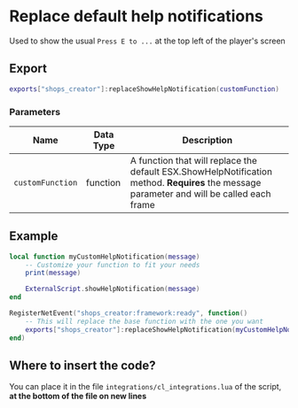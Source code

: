 # Replace default help notifications

Used to show the usual `Press E to ...` at the top left of the player's screen

## Export

```lua
exports["shops_creator"]:replaceShowHelpNotification(customFunction)
```

### Parameters

| Name             | Data Type | Description                                                                                                                                |
| ---------------- | --------- | ------------------------------------------------------------------------------------------------------------------------------------------ |
| `customFunction` | function  | A function that will replace the default ESX.ShowHelpNotification method. **Requires** the message parameter and will be called each frame |

## Example

```lua
local function myCustomHelpNotification(message)
    -- Customize your function to fit your needs
    print(message)

    ExternalScript.showHelpNotification(message)
end

RegisterNetEvent("shops_creator:framework:ready", function() 
    -- This will replace the base function with the one you want
    exports["shops_creator"]:replaceShowHelpNotification(myCustomHelpNotification)
end)
```

## Where to insert the code?

You can place it in the file `integrations/cl_integrations.lua` of the script, **at the bottom of the file on new lines**
